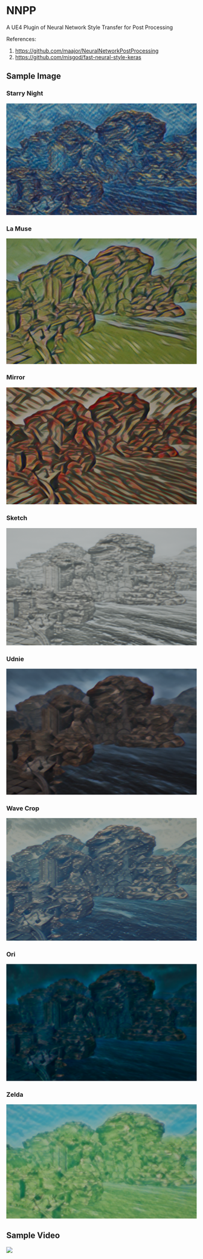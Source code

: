 # NNPP
A UE4 Plugin of Neural Network Style Transfer for Post Processing

References:
1. https://github.com/maajor/NeuralNetworkPostProcessing
2. https://github.com/misgod/fast-neural-style-keras

## Sample Image
### Starry Night
![Starry Night](Samples/starry_night.png)
### La Muse
![La Muse](Samples/la_muse.png)
### Mirror
![Mirror](Samples/mirror.png)
### Sketch
![Sketch](Samples/sketch.png)
### Udnie
![Udnie](Samples/udnie.png)
### Wave Crop
![Wave Crop](Samples/wavecrop.png)
### Ori
![Ori](Samples/ori.png)
### Zelda
![Zelda](Samples/zelda.png)

## Sample Video
[![](https://img.youtube.com/vi/UAgMQYwQXlQ/0.jpg)](https://www.youtube.com/watch?v=UAgMQYwQXlQ)
